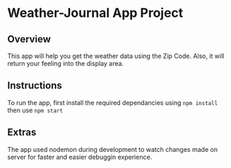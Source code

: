 # Weather-Journal App Project

## Overview
This app will help you get the weather data using the Zip Code. Also, it will return your feeling into the display area. 

## Instructions
To run the app, first install the required dependancies using `npm install` then use `npm start`

## Extras
The app used nodemon during development to watch changes made on server for faster and easier debuggin experience.
